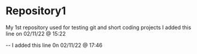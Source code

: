 # Repository1
My 1st repository used for testing git and short coding projects
I added this line on 02/11/22 @ 15:22

-- I added this line 0n 02/11/22 @ 17:46
